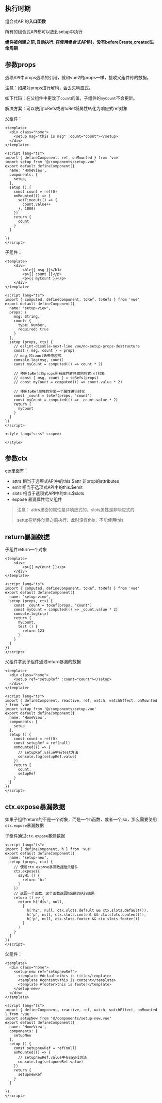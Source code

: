 ## 执行时期
组合式API的**入口函数**

所有的组合式API都可以放到setup中执行

**组件被创建之前,自动执行. 在使用组合式API时，没有beforeCreate,created生命周期**

## 参数props
选项API中props选项的引用，就和vue2的props一样，接收父组件传的数据。

注意：如果对props进行解构，会丢失响应式。

如下代码：在父组件中更改了`count`的值，子组件的`myCount`不会更新。

解决方案：可以使用toRefs或者toRef将属性转化为响应式ref对象

父组件：

```vue
<template>
  <div class="home">
    <setup msg="this is msg" :count="count"></setup>
  </div>
</template>

<script lang="ts">
import { defineComponent, ref, onMounted } from 'vue'
import setup from '@/components/setup.vue'
export default defineComponent({
  name: 'HomeView',
  components: {
    setup,
  },
  setup () {
    const count = ref(0)
    onMounted(() => {
      setTimeout(() => {
        count.value++
      }, 1000)
    })
    return {
      count
    }
  }

})
</script>
```

子组件：

```vue
<template>
    <div>
        <h1>{{ msg }}</h1>
        <p>{{ count }}</p>
        <p>{{ myCount }}</p>
    </div>
</template>

<script lang="ts">
import { computed, defineComponent, toRef, toRefs } from 'vue'
export default defineComponent({
  name: 'setup-view',
  props: {
    msg: String,
    count: {
      type: Number,
      required: true
    }
  },
  setup (props, ctx) {
    // eslint-disable-next-line vue/no-setup-props-destructure
    const { msg, count } = props
    // msg,和count丢失响应式
    console.log(msg, count)
    const myCount = computed(() => count * 2)

    // 使用toRefs将props所有属性转换成响应式ref对象
    // const { msg, count } = toRefs(props)
    // const myCount = computed(() => count.value * 2)

    // 使用toRef单独的将某一个属性进行转化
    const _count = toRef(props, 'count')
    const myCount = computed(() => _count.value * 2)
    return {
      myCount
    }
  }
})
</script>

<style lang="scss" scoped>

</style>
```

## 参数ctx
ctx里面有：

+ attrs    相当于选项式API中的this.$attr  非prop的attributes
+ emit    相当于选项式API中的this.$emit
+ slots    相当于选项式API中的this.$slots
+ expose 暴漏属性给父组件

> 注意： attrs里面的属性是非响应式的，slots属性是非响应式的
>
> setup在组件创建之前执行，此时没有this，不能使用this
>

## return暴漏数据
子组件return一个对象

```vue
<template>
    <div>
        <p>{{ myCount }}</p>
    </div>
</template>

<script lang="ts">
import { computed, defineComponent, toRef, toRefs } from 'vue'
export default defineComponent({
  name: 'setup-view',
  setup (props, ctx) {
    const _count = toRef(props, 'count')
    const myCount = computed(() => _count.value * 2)
    console.log(ctx)
    return {
      myCount,
      test () {
        return 123
      }
    }
  }
})
</script>
```

父组件拿到子组件通过return暴漏的数据

```vue
<template>
  <div class="home">
    <setup ref="setupRef" :count="count"></setup>
  </div>
</template>

<script lang="ts">
import { defineComponent, reactive, ref, watch, watchEffect, onMounted } from 'vue'
import setup from '@/components/setup.vue'
export default defineComponent({
  name: 'HomeView',
  components: {
    setup
  },
  setup () {
    const count = ref(0)
    const setupRef = ref(null)
    onMounted(() => {
      // setupRef.value中有test方法
      console.log(setupRef.value)
    })
    return {
      count,
      setupRef
    }
  }
})
</script>
```

## ctx.expose暴漏数据
如果子组件return的不是一个对象，而是一个h函数，或者一个jsx，那么需要使用`ctx.expose`暴漏数据

子组件通过`ctx.expose`暴漏数据

```vue
<script lang="ts">
import { defineComponent, h } from 'vue'
export default defineComponent({
  name: 'setup-new',
  setup (props, ctx) {
    // 使用ctx.expose暴漏数据给父组件
    ctx.expose({
      sayHi () {
        return 'hi'
      }
    })
    // 返回一个函数，这个函数返回h函数的执行结果
    return () => {
      return h('div', null,
        [
          h('h2', null, ctx.slots.default && ctx.slots.default()),
          h('p', null, ctx.slots.content && ctx.slots.content()),
          h('p', null, ctx.slots.footer && ctx.slots.footer())
        ]
      )
    }
  }
})
</script>
```

父组件：

```vue
<template>
  <div class="home">
    <setup-new ref="setupnewRef">
      <template #default>this is title</template>
      <template #content>this is content</template>
      <template #footer>this is footer</template>
    </setup-new>
  </div>
</template>

<script lang="ts">
import { defineComponent, reactive, ref, watch, watchEffect, onMounted } from 'vue'
import setupNew from '@/components/setup-new.vue'
export default defineComponent({
  name: 'HomeView',
  components: {
    setupNew
  },
  setup () {
    const setupnewRef = ref(null)
    onMounted(() => {
      // setupnewRef.value中有sayHi方法
      console.log(setupnewRef.value)
    })
    return {
      setupnewRef
    }
  }

})
</script>
```

